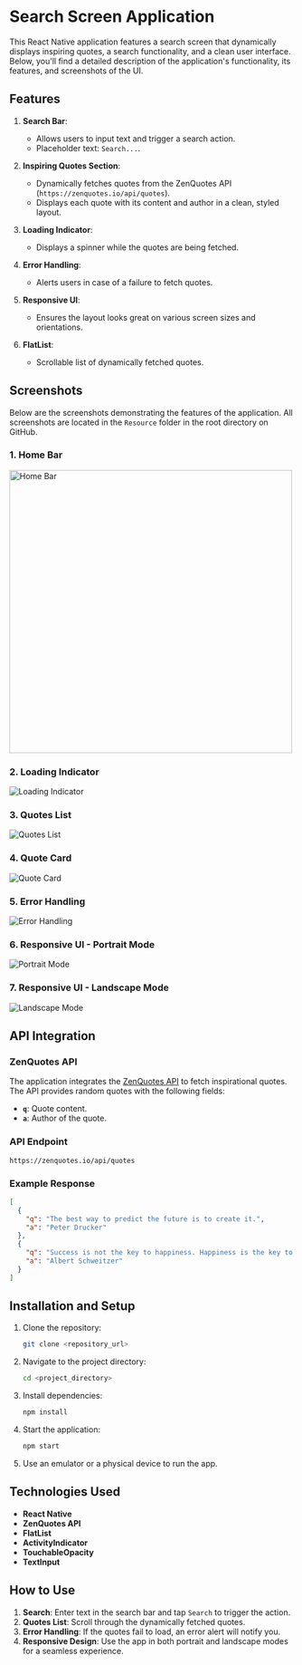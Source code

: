 # Search Screen Application

This React Native application features a search screen that dynamically displays inspiring quotes, a search functionality, and a clean user interface. Below, you'll find a detailed description of the application's functionality, its features, and screenshots of the UI.

## Features

1. **Search Bar**:
   - Allows users to input text and trigger a search action.
   - Placeholder text: `Search...`.

2. **Inspiring Quotes Section**:
   - Dynamically fetches quotes from the ZenQuotes API (`https://zenquotes.io/api/quotes`).
   - Displays each quote with its content and author in a clean, styled layout.

3. **Loading Indicator**:
   - Displays a spinner while the quotes are being fetched.

4. **Error Handling**:
   - Alerts users in case of a failure to fetch quotes.

5. **Responsive UI**:
   - Ensures the layout looks great on various screen sizes and orientations.

6. **FlatList**:
   - Scrollable list of dynamically fetched quotes.

## Screenshots

Below are the screenshots demonstrating the features of the application. All screenshots are located in the `Resource` folder in the root directory on GitHub.

### 1. Home Bar
<img src="Resource/1.jpg" alt="Home Bar" width="500">


### 2. Loading Indicator
![Loading Indicator](Resource/2.jpg)

### 3. Quotes List
![Quotes List](Resource/3.jpg)

### 4. Quote Card
![Quote Card](Resource/4.jpg)

### 5. Error Handling
![Error Handling](Resource/5.jpg)

### 6. Responsive UI - Portrait Mode
![Portrait Mode](Resource/6.jpg)

### 7. Responsive UI - Landscape Mode
![Landscape Mode](Resource/7.jpg)

## API Integration

### ZenQuotes API

The application integrates the [ZenQuotes API](https://zenquotes.io/) to fetch inspirational quotes. The API provides random quotes with the following fields:

- **`q`**: Quote content.
- **`a`**: Author of the quote.

### API Endpoint
```
https://zenquotes.io/api/quotes
```

### Example Response
```json
[
  {
    "q": "The best way to predict the future is to create it.",
    "a": "Peter Drucker"
  },
  {
    "q": "Success is not the key to happiness. Happiness is the key to success.",
    "a": "Albert Schweitzer"
  }
]
```

## Installation and Setup

1. Clone the repository:
   ```bash
   git clone <repository_url>
   ```

2. Navigate to the project directory:
   ```bash
   cd <project_directory>
   ```

3. Install dependencies:
   ```bash
   npm install
   ```

4. Start the application:
   ```bash
   npm start
   ```

5. Use an emulator or a physical device to run the app.

## Technologies Used

- **React Native**
- **ZenQuotes API**
- **FlatList**
- **ActivityIndicator**
- **TouchableOpacity**
- **TextInput**

## How to Use

1. **Search**: Enter text in the search bar and tap `Search` to trigger the action.
2. **Quotes List**: Scroll through the dynamically fetched quotes.
3. **Error Handling**: If the quotes fail to load, an error alert will notify you.
4. **Responsive Design**: Use the app in both portrait and landscape modes for a seamless experience.







